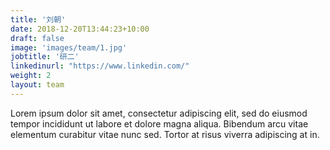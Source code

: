 ```yaml
---
title: '刘朝'
date: 2018-12-20T13:44:23+10:00
draft: false
image: 'images/team/1.jpg'
jobtitle: '研二'
linkedinurl: "https://www.linkedin.com/"
weight: 2
layout: team
---
```


Lorem ipsum dolor sit amet, consectetur adipiscing elit, sed do eiusmod tempor incididunt ut labore et dolore magna aliqua. Bibendum arcu vitae elementum curabitur vitae nunc sed. Tortor at risus viverra adipiscing at in.
